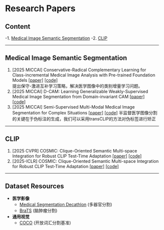 # Research Papers

## Content
-1. [Medical Image Semantic Segmentation](#medical-image-semantic-segmentation)
-2. [CLIP](#clip)

---

<a id="medical-image-semantic-segmentation"></a>
## Medical Image Semantic Segmentation
1. [2025 MICCAI] Conservative-Radical Complementary Learning for Class-incremental Medical Image Analysis with Pre-trained Foundation Models  [[paper]](待补充) [[code]](待补充)  
   提出保守-激进互补学习策略，解决医学图像中的类别增量学习问题。
2. [2025 MICCAI] D-CAM: Learning Generalizable Weakly-Supervised Medical Image Segmentation from Domain-invariant CAM  [[paper]](待补充) [[code]](待补充)  
3. [2025 MICCAI] Semi-Supervised Multi-Modal Medical Image Segmentation for Complex Situations  [[paper]](待补充) [[code]](待补充)
   半监督医学图像分割的关键在于伪标注的生成，我们可以采用transCLIP的方法对伪标签进行矫正

---

<a id="clip"></a>
## CLIP
1. [2025 CVPR] COSMIC: Clique-Oriented Semantic Multi-space Integration for Robust CLIP Test-Time Adaptation  [[paper]](待补充) [[code]](待补充)
2. [2025-ICLR] COSMIC: Clique-Oriented Semantic Multi-space Integration for Robust CLIP Test-Time Adaptation  [[paper]](待补充) [[code]](待补充)  
   
---
## Dataset Resources
- **医学影像**  
  - [Medical Segmentation Decathlon](http://medicaldecathlon.com/) (多器官分割)  
  - [BraTS](https://www.med.upenn.edu/cbica/brats/) (脑肿瘤分割)  
- **通用视觉**  
  - [COCO](https://cocodataset.org) (开放词汇分割基准)
